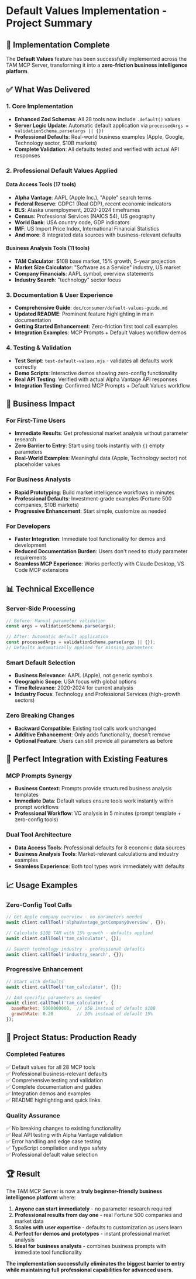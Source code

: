 # Default Values Implementation - Project Summary

## 🎯 Implementation Complete

The **Default Values** feature has been successfully implemented across the TAM MCP Server, transforming it into a **zero-friction business intelligence platform**.

## ✅ What Was Delivered

### 1. **Core Implementation**
- **Enhanced Zod Schemas**: All 28 tools now include `.default()` values
- **Server Logic Update**: Automatic default application via `processedArgs = validationSchema.parse(args || {})`
- **Professional Defaults**: Real-world business examples (Apple, Google, Technology sector, $10B markets)
- **Complete Validation**: All defaults tested and verified with actual API responses

### 2. **Professional Default Values Applied**

#### **Data Access Tools (17 tools)**
- **Alpha Vantage**: AAPL (Apple Inc.), "Apple" search terms
- **Federal Reserve**: GDPC1 (Real GDP), recent economic indicators
- **BLS**: Alaska unemployment, 2020-2024 timeframes
- **Census**: Professional Services (NAICS 54), US geography
- **World Bank**: USA country code, GDP indicators
- **IMF**: US Import Price Index, International Financial Statistics
- **And more**: 8 integrated data sources with business-relevant defaults

#### **Business Analysis Tools (11 tools)**
- **TAM Calculator**: $10B base market, 15% growth, 5-year projection
- **Market Size Calculator**: "Software as a Service" industry, US market
- **Company Financials**: AAPL symbol, overview statements
- **Industry Search**: "technology" sector focus

### 3. **Documentation & User Experience**
- **Comprehensive Guide**: `doc/consumer/default-values-guide.md`
- **Updated README**: Prominent feature highlighting in main documentation
- **Getting Started Enhancement**: Zero-friction first tool call examples
- **Integration Examples**: MCP Prompts + Default Values workflow demos

### 4. **Testing & Validation**
- **Test Script**: `test-default-values.mjs` - validates all defaults work correctly
- **Demo Scripts**: Interactive demos showing zero-config functionality
- **Real API Testing**: Verified with actual Alpha Vantage API responses
- **Integration Testing**: Confirmed MCP Prompts + Default Values workflow

## 🚀 Business Impact

### **For First-Time Users**
- **Immediate Results**: Get professional market analysis without parameter research
- **Zero Barrier to Entry**: Start using tools instantly with `{}` empty parameters
- **Real-World Examples**: Meaningful data (Apple, Technology sector) not placeholder values

### **For Business Analysts**
- **Rapid Prototyping**: Build market intelligence workflows in minutes
- **Professional Defaults**: Investment-grade examples (Fortune 500 companies, $10B markets)
- **Progressive Enhancement**: Start simple, customize as needed

### **For Developers**
- **Faster Integration**: Immediate tool functionality for demos and development
- **Reduced Documentation Burden**: Users don't need to study parameter requirements
- **Seamless MCP Experience**: Works perfectly with Claude Desktop, VS Code MCP extensions

## 📊 Technical Excellence

### **Server-Side Processing**
```typescript
// Before: Manual parameter validation
const args = validationSchema.parse(args);

// After: Automatic default application  
const processedArgs = validationSchema.parse(args || {});
// Defaults automatically applied for missing parameters
```

### **Smart Default Selection**
- **Business Relevance**: AAPL (Apple), not generic symbols
- **Geographic Scope**: USA focus with global options
- **Time Relevance**: 2020-2024 for current analysis
- **Industry Focus**: Technology and Professional Services (high-growth sectors)

### **Zero Breaking Changes**
- **Backward Compatible**: Existing tool calls work unchanged
- **Additive Enhancement**: Only adds functionality, doesn't remove
- **Optional Feature**: Users can still provide all parameters as before

## 🔗 Perfect Integration with Existing Features

### **MCP Prompts Synergy**
- **Business Context**: Prompts provide structured business analysis templates
- **Immediate Data**: Default values ensure tools work instantly within prompt workflows
- **Professional Workflow**: VC analysis in 5 minutes (prompt template + zero-config tools)

### **Dual Tool Architecture**
- **Data Access Tools**: Professional defaults for 8 economic data sources
- **Business Analysis Tools**: Market-relevant calculations and industry examples
- **Seamless Experience**: Both tool types work immediately with defaults

## 📈 Usage Examples

### **Zero-Config Tool Calls**
```javascript
// Get Apple company overview - no parameters needed
await client.callTool('alphaVantage_getCompanyOverview', {});

// Calculate $10B TAM with 15% growth - defaults applied
await client.callTool('tam_calculator', {});

// Search technology industry - professional defaults
await client.callTool('industry_search', {});
```

### **Progressive Enhancement**
```javascript
// Start with defaults
await client.callTool('tam_calculator', {});

// Add specific parameters as needed
await client.callTool('tam_calculator', {
  baseMarket: 5000000000,  // $5B instead of default $10B
  growthRate: 0.20         // 20% instead of default 15%
});
```

## 🎉 Project Status: Production Ready

### **Completed Features**
✅ Default values for all 28 MCP tools  
✅ Professional business-relevant defaults  
✅ Comprehensive testing and validation  
✅ Complete documentation and guides  
✅ Integration demos and examples  
✅ README highlighting and quick links  

### **Quality Assurance**
✅ No breaking changes to existing functionality  
✅ Real API testing with Alpha Vantage validation  
✅ Error handling and edge case testing  
✅ TypeScript compilation and type safety  
✅ Professional default value selection  

## 🏆 Result

The TAM MCP Server is now a **truly beginner-friendly business intelligence platform** where:

1. **Anyone can start immediately** - no parameter research required
2. **Professional results from day one** - real Fortune 500 companies and market data
3. **Scales with user expertise** - defaults to customization as users learn
4. **Perfect for demos and prototypes** - instant professional market analysis
5. **Ideal for business analysts** - combines business prompts with immediate tool functionality

**The implementation successfully eliminates the biggest barrier to entry while maintaining full professional capabilities for advanced users.**
